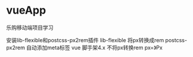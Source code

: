 # vueApp

乐购移动端项目学习

安装lib-flexible和postcss-px2rem插件
lib-flexible 将px转换成rem
postcss-px2rem 自动添加meta标签  vue 脚手架4.x
不将px转换rem px=》Px